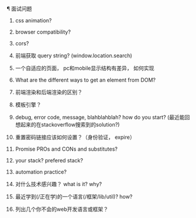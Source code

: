 ¶ 面试问题
  1. css animation?
  2. browser compatibility?
  3. cors?
  5. 前端获取 query string? (window.location.search)
  6. 一个自适应的页面， pc和mobile显示结构有差异， 如何实现
  7. What are the different ways to get an element from DOM?

  1. 前端渲染和后端渲染的区别？
  2. 模板引擎？
  3. debug, error code, message, blahblahblah? how do you start?
  (最近能回想起来的在stackoverflow搜索到的solution?)
  4. 重置密码链接应该如何设置？（身份验证， expire）

  4. Promise PROs and CONs and substitutes?

  5. your stack? prefered stack?

  8. automation practice?

  6. 对什么技术感兴趣？ what is it? why?
  7. 最近学到(/正在学)的一个语言(/框架/lib/util)? how?
  9. 列出几个你不会的web开发语言或框架？
